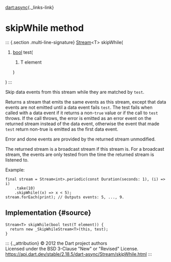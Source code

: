 [dart:async](../../dart-async/dart-async-library){._links-link}

skipWhile method
================

::: {.section .multi-line-signature}
[Stream](../stream-class)\<T\> skipWhile(

1.  [bool](../../dart-core/bool-class) test(
    1.  T element

    )

)
:::

Skip data events from this stream while they are matched by `test`.

Returns a stream that emits the same events as this stream, except that
data events are not emitted until a data event fails `test`. The test
fails when called with a data event if it returns a non-`true` value or
if the call to `test` throws. If the call throws, the error is emitted
as an error event on the returned stream instead of the data event,
otherwise the event that made `test` return non-true is emitted as the
first data event.

Error and done events are provided by the returned stream unmodified.

The returned stream is a broadcast stream if this stream is. For a
broadcast stream, the events are only tested from the time the returned
stream is listened to.

Example:

``` {.language-dart data-language="dart"}
final stream = Stream<int>.periodic(const Duration(seconds: 1), (i) => i)
    .take(10)
    .skipWhile((x) => x < 5);
stream.forEach(print); // Outputs events: 5, ..., 9.
```

Implementation {#source}
--------------

``` {.language-dart data-language="dart"}
Stream<T> skipWhile(bool test(T element)) {
  return new _SkipWhileStream<T>(this, test);
}
```

::: {._attribution}
© 2012 the Dart project authors\
Licensed under the BSD 3-Clause \"New\" or \"Revised\" License.\
<https://api.dart.dev/stable/2.18.5/dart-async/Stream/skipWhile.html>
:::
